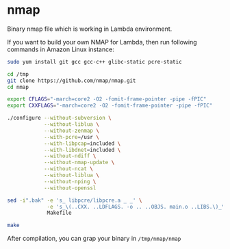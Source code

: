 # nmap
Binary nmap file which is working in Lambda environment.

If you want to build your own NMAP for Lambda, then run following commands in Amazon Linux instance:

```bash
sudo yum install git gcc gcc-c++ glibc-static pcre-static

cd /tmp
git clone https://github.com/nmap/nmap.git
cd nmap

export CFLAGS="-march=core2 -O2 -fomit-frame-pointer -pipe -fPIC"
export CXXFLAGS="-march=core2 -O2 -fomit-frame-pointer -pipe -fPIC"

./configure --without-subversion \
            --without-liblua \
            --without-zenmap \
            --with-pcre=/usr \
            --with-libpcap=included \
            --with-libdnet=included \
            --without-ndiff \
            --without-nmap-update \
            --without-ncat \
            --without-liblua \
            --without-nping \
            --without-openssl

sed -i".bak" -e 's_ libpcre/libpcre.a _ _' \
             -e 's_\(..CXX. ..LDFLAGS. -o .. ..OBJS. main.o ..LIBS.\)_\1 /usr/lib64/libpcre.a_' \
             Makefile

make
```

After compilation, you can grap your binary in `/tmp/nmap/nmap`

